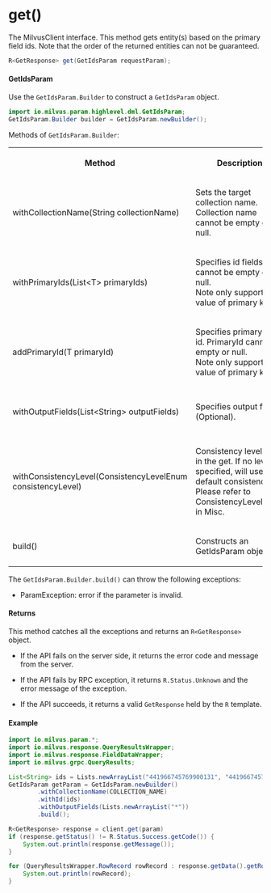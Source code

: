 # get()

The MilvusClient interface. This method gets entity(s) based on the primary field ids. Note that the order of the returned entities can not be guaranteed.

```java
R<GetResponse> get(GetIdsParam requestParam);
```

#### GetIdsParam

Use the `GetIdsParam.Builder` to construct a `GetIdsParam` object.

```java
import io.milvus.param.highlevel.dml.GetIdsParam;
GetIdsParam.Builder builder = GetIdsParam.newBuilder();
```

Methods of `GetIdsParam.Builder`:

<table>
    <tr>
        <th><p>Method</p></th>
        <th><p>Description</p></th>
        <th><p>Parameters</p></th>
    </tr>
    <tr>
        <td><p>withCollectionName(String collectionName)</p></td>
        <td><p>Sets the target collection name. Collection name cannot be empty or null.</p></td>
        <td><p>collectionName: The name of the collection to insert data into.</p></td>
    </tr>
    <tr>
        <td><p>withPrimaryIds(List&lt;T> primaryIds)</p></td>
        <td><p>Specifies id fields. ID cannot be empty or null.<br/>Note only support the value of primary key.</p></td>
        <td><p>primaryIds: a list of primary field key objects.</p></td>
    </tr>
    <tr>
        <td><p>addPrimaryId(T primaryId)</p></td>
        <td><p>Specifies primaryField id. PrimaryId cannot be empty or null.<br/>Note only support the value of primary key.</p></td>
        <td><p>primaryId: The id of primary field key.</p></td>
    </tr>
    <tr>
        <td><p>withOutputFields(List&lt;String> outputFields)</p></td>
        <td><p>Specifies output fields (Optional).</p></td>
        <td><p>outputFields: A list of output field you need.</p></td>
    </tr>
    <tr>
        <td><p>withConsistencyLevel(ConsistencyLevelEnum consistencyLevel)</p></td>
        <td><p>Consistency level used in the get. If no level is specified, will use default consistency. Please refer to ConsistencyLevelEnum in Misc.</p></td>
        <td><p>consistencyLevel: The consistency level used in the get.</p></td>
    </tr>
    <tr>
        <td><p>build()</p></td>
        <td><p>Constructs an GetIdsParam object.</p></td>
        <td><p>N/A</p></td>
    </tr>
</table>

The `GetIdsParam.Builder.build()` can throw the following exceptions:

- ParamException: error if the parameter is invalid.

#### Returns

This method catches all the exceptions and returns an `R<GetResponse>` object.

- If the API fails on the server side, it returns the error code and message from the server.

- If the API fails by RPC exception, it returns `R.Status.Unknown` and the error message of the exception.

- If the API succeeds, it returns a valid `GetResponse` held by the `R` template.

#### Example

```java
import io.milvus.param.*;
import io.milvus.response.QueryResultsWrapper;
import io.milvus.response.FieldDataWrapper;
import io.milvus.grpc.QueryResults;

List<String> ids = Lists.newArrayList("441966745769900131", "441966745769900133");
GetIdsParam getParam = GetIdsParam.newBuilder()
        .withCollectionName(COLLECTION_NAME)
        .withId(ids)
        .withOutputFields(Lists.newArrayList("*"))
        .build();

R<GetResponse> response = client.get(param)
if (response.getStatus() != R.Status.Success.getCode()) {
    System.out.println(response.getMessage());
}

for (QueryResultsWrapper.RowRecord rowRecord : response.getData().getRowRecords()) {
    System.out.println(rowRecord);
}
```

